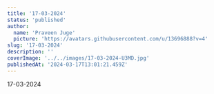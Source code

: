 ```yaml
---
title: '17-03-2024'
status: 'published'
author:
  name: 'Praveen Juge'
  picture: 'https://avatars.githubusercontent.com/u/13696888?v=4'
slug: '17-03-2024'
description: ''
coverImage: '../../images/17-03-2024-U3MD.jpg'
publishedAt: '2024-03-17T13:01:21.459Z'
---
```


17-03-2024